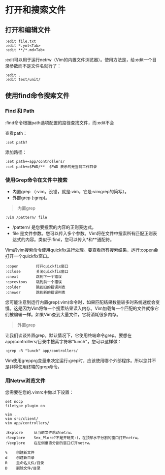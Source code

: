 # 打开和搜索文件

## 打开和编辑文件

```
:edit file.txt
:edit *.yml<Tab>
:edit **/*.md<Tab>
```
:edit可以用于运行netrw（Vim的内置文件浏览器）。使用方法是，给:edit一个目录参数而不是文件名就行了：
```
:edit .
:edit test/unit/
```

## 使用find命令搜索文件

### Find 和 Path
:find命令根据path选项配置的路径查找文件，而:edit不会

查看path：
```
:set path?
```

添加路径：
```
:set path+=app/controllers/
:set path+=$PWD/**  $PWD 表示的是当前工作目录
```

### 使用Grep命令在文件中搜索

- 内置grep （:vim。没错，就是:vim，它是:vimgrep的简写）。
- 外部grep (:grep)。

> 内置grep

```
:vim /pattern/ file
```
- /pattern/ 是您要搜索的内容的正则表达式。
- file 是文件参数。您可以传入多个参数。Vim将在文件中搜索所有匹配正则表达式的内容。类似于:find，您可以传入*和**通配符。

Vim的vim搜索命令使用quickfix进行处理。要查看所有搜索结果，运行:copen会打开一个quickfix窗口。
```
:copen        打开quickfix窗口
:cclose       关闭quickfix窗口
:cnext        跳到下一个错误
:cprevious    跳到前一个错误
:colder       跳到旧的错误列表
:cnewer       跳到新的错误列表
```

您可能注意到运行内置grep(:vim)命令时，如果匹配结果数量较多时系统速度会变慢。这是因为Vim将每一个搜索结果读入内存。Vim加载每一个匹配的文件就像它们被编辑一样。如果Vim查到大量文件，它将消耗很多内存。

> 外置grep

让我们谈谈外置grep。默认情况下，它使用终端命令grep。要想在app/controllers/目录中搜索字符串"lunch"，您可以这样做：

```
:grep -R "lunch" app/controllers/
```

Vim使用grepprg变量来决定运行:grep时，应该使用哪个外部程序。所以您并不是非得使用终端的grep命令。

### 用Netrw浏览文件
您需要在您的.vimrc中做以下设置：
```
set nocp
filetype plugin on
```

```
vim .
vim src/client/
vim app/controllers/

:Explore     从当前文件启动netrw。
:Sexplore    Sex_Plore?不是开玩笑:)，在顶部水平分割的窗口打开netrw。
:Vexplore    在左侧垂直分割的窗口打开netrw。
```

```
%    创建新文件
d    创建新目录
R    重命名文件/目录
D    删除文件/目录
```